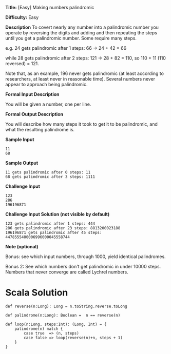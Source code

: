**Title:** [Easy] Making numbers palindromic

**Difficulty:** Easy

**Description**
To covert nearly any number into a palindromic number you operate by reversing the digits and adding and then repeating the steps until you get a palindromic number. Some require many steps.

e.g. 24 gets palindromic after 1 steps: 66 -&gt; 24 + 42 = 66

while 28 gets palindromic after 2 steps: 121 -&gt; 28 + 82 = 110, so 110 + 11 (110 reversed) = 121.

Note that, as an example, 196 never gets palindromic (at least according to researchers, at least never in reasonable time). Several numbers never appear to approach being palindromic.

**Formal Input Description**

You will be given a number, one per line.

**Formal Output Description**

You will describe how many steps it took to get it to be palindromic, and what the resulting palindrome is.

**Sample Input**

    11
    68

**Sample Output**

    11 gets palindromic after 0 steps: 11
    68 gets palindromic after 3 steps: 1111

**Challenge Input**

    123
    286
    196196871

**Challenge Input Solution (not visible by default)**

    123 gets palindromic after 1 steps: 444
    286 gets palindromic after 23 steps: 8813200023188
    196196871 gets palindromic after 45 steps: 4478555400006996000045558744

**Note (optional)**

Bonus: see which input numbers, through 1000, yield identical palindromes. 

Bonus 2: See which numbers don't get palindromic in under 10000 steps. Numbers that never converge are called Lychrel numbers. 

# Scala Solution

	def reverse(n:Long): Long = n.toString.reverse.toLong

	def palindrome(n:Long): Boolean =  n == reverse(n)

	def loop(n:Long, steps:Int): (Long, Int) = {
		palindrome(n) match {
			case true  => (n, steps)
			case false => loop(reverse(n)+n, steps + 1)
		}
	}


